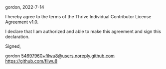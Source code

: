 

gordon, 2022-7-14

I hereby agree to the terms of the Thrive Individual Contributor License
Agreement v1.0.

I declare that I am authorized and able to make this agreement and sign this
declaration.

Signed,

gordon 54697960+filwu8@users.noreply.github.com https://github.com/filwu8

